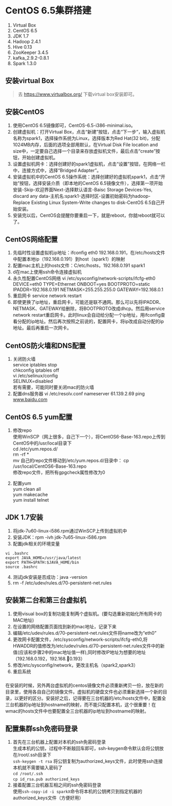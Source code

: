 # CentOS 6.5集群搭建
1. Virtual Box
2. CentOS 6.5
3. JDK 1.7
4. Hadoop 2.4.1
5. Hive 0.13
6. ZooKeeper 3.4.5
7. kafka_2.9.2-0.8.1
8. Spark 1.3.0

## 安装virtual Box
> 去 https://www.virtualbox.org/ 下载virtual box安装即可。

## 安装CentOS
1. 使用CentOS 6.5镜像即可，CentOS-6.5-i386-minimal.iso。
2. 创建虚拟机：打开Virtual Box，点击“新建”按钮，点击“下一步”，输入虚拟机名称为spark1，选择操作系统为Linux，选择版本为Red Hat(32 bit)，分配1024MB内存，后面的选项全部用默认，在Virtual Disk File location and size中，一定要自己选择一个目录来存放虚拟机文件，最后点击“create”按钮，开始创建虚拟机。
3. 设置虚拟机网卡：选择创建好的spark1虚拟机，点击“设置”按钮，在网络一栏中，连接方式中，选择“Bridged Adapter”。
4. 安装虚拟机中的CentOS 6.5操作系统：选择创建好的虚拟机spark1，点击“开始”按钮，选择安装介质（即本地的CentOS 6.5镜像文件），选择第一项开始安装-Skip-欢迎界面Next-选择默认语言-Baisc Storage Devices-Yes, discard any data-主机名:spark1-选择时区-设置初始密码为hadoop-Replace Existing Linux System-Write changes to disk-CentOS 6.5自己开始安装。
5. 安装完以后，CentOS会提醒你要重启一下，就是reboot，你就reboot就可以了。

## CentOS网络配置
1. 先临时性设置虚拟机ip地址：ifconfig eth0 192.168.0.191，在/etc/hosts文件中配置本地ip（192.168.0.191）到host（spark1）的映射
2. 配置mac主机上的hosts文件：C/etc/hosts，192.168.0.191 spark1
3. d在mac上使用ssh命令连接虚拟机
4. 永久性配置CentOS网络
vi /etc/sysconfig/network-scripts/ifcfg-eth0
DEVICE=eth0
TYPE=Ethernet
ONBOOT=yes
BOOTPROTO=static
IPADDR=192.168.0.191
NETMASK=255.255.255.0
GATEWAY=192.168.0.1
5. 重启网卡
service network restart
6. 即使更换了ip地址，重启网卡，可能还是联不通网。那么可以先将IPADDR、NETMASK、GATEWAY给删除，将BOOTPROTO改成dhcp。然后用service network restart重启网卡。此时linux会自动给分配一个ip地址，用ifconfig查看分配的ip地址。然后再次按照之前说的，配置网卡，将ip改成自动分配的ip地址。最后再重启一次网卡。

## CentOS防火墙和DNS配置
1. 关闭防火墙<br>
service iptables stop<br>
chkconfig iptables off<br>
vi /etc/selinux/config<br>
SELINUX=disabled<br>
若有需要，可能同时要关闭mac的防火墙
2. 配置dns服务器
vi /etc/resolv.conf
nameserver 61.139.2.69
ping www.baidu.com

## CentOS 6.5 yum配置
1. 修改repo <br>
使用WinSCP（网上很多，自己下一个），将CentOS6-Base-163.repo上传到CentOS中的/usr/local目录下<br>
cd /etc/yum.repos.d/<br>
rm -rf *<br>
mv 自己的repo文件移动到/etc/yum.repos.d/目录中：
cp /usr/local/CentOS6-Base-163.repo <br>
修改repo文件，把所有gpgcheck属性修改为0<br>

2. 配置yum <br>
yum clean all<br>
yum makecache<br>
yum install telnet<br>

## JDK 1.7安装
1. 将jdk-7u60-linux-i586.rpm通过WinSCP上传到虚拟机中
2. 安装JDK：rpm -ivh jdk-7u65-linux-i586.rpm
3. 配置jdk相关的环境变量
``` shell
vi .bashrc
export JAVA_HOME=/usr/java/latest
export PATH=$PATH:$JAVA_HOME/bin
source .bashrc
```
4. 测试jdk安装是否成功：java -version
5. rm -f /etc/udev/rules.d/70-persistent-net.rules

## 安装第二台和第三台虚拟机
1. 使用visual box的复制功能复制两个虚拟机。(要勾选重新初始化所有网卡的MAC地址)
2. 在设置的网络配置页面找到新的mac地址，记录下来
3. 编辑/etc/udev/rules.d/70-persistent-net.rules文件将name改为“eth0”
4. 更改网卡配置文件，/etc/sysconfig/network-scripts/ifcfg-eth0,将HWADDR的值修改为/etc/udev/rules.d/70-persistent-net.rules文件中的新值(应该和步骤2中的mac地址值一样),同时修改IP地址为想要的地址（192.168.0.192，192.168.0.193）
5. 修改/etc/sysconfig/network，更改主机名（spark2,spark3）
6. 重启系统
### 
在安装的时候，另外两台虚拟机的centos镜像文件必须重新拷贝一份，放在新的目录里，使用各自自己的镜像文件。虚拟机的硬盘文件也必须重新选择一个新的目录，以更好的区分。安装好之后，记得要在三台机器的/etc/hosts文件中，配置全三台机器的ip地址到hostname的映射，而不能只配置本机，这个很重要！在wmac的hosts文件中也要配置全三台机器的ip地址到hostname的映射。

## 配置集群ssh免密码登录
1. 首先在三台机器上配置对本机的ssh免密码登录<br>
生成本机的公钥，过程中不断敲回车即可，ssh-keygen命令默认会将公钥放在/root/.ssh目录下<br>
`ssh-keygen -t rsa`
将公钥复制为authorized_keys文件，此时使用ssh连接本机就不需要输入密码了<br>
`cd /root/.ssh`<br>
`cp id_rsa.pub authorized_keys`
2. 接着配置三台机器互相之间的ssh免密码登录<br>
使用`ssh-copy-id -i sparkX`命令将本机的公钥拷贝到指定机器的authorized_keys文件（方便好用）





